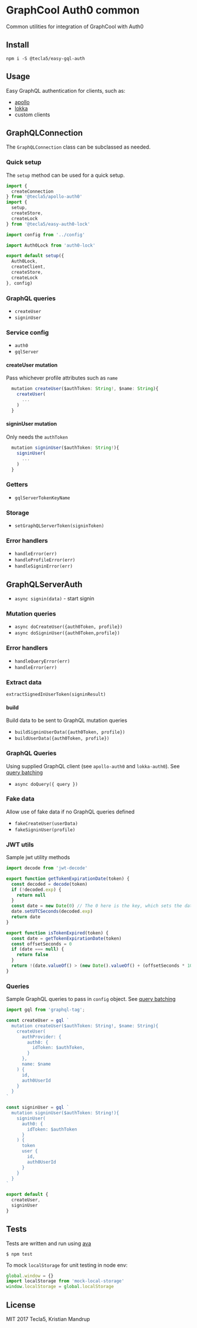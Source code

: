 # GraphCool Auth0 common

Common utilities for integration of GraphCool with Auth0

## Install

`npm i -S @tecla5/easy-gql-auth`

## Usage

Easy GraphQL authentication for clients, such as:

- [apollo](https://github.com/apollographql)
- [lokka](https://github.com/kadirahq/lokka)
- custom clients


## GraphQLConnection

The `GraphQLConnection` class can be subclassed as needed.

### Quick setup

The `setup` method can be used for a quick setup.

```js
import {
  createConnection
} from '@tecla5/apollo-auth0'
import {
  setup,
  createStore,
  createLock
} from '@tecla5/easy-auth0-lock'

import config from '../config'

import Auth0Lock from 'auth0-lock'

export default setup({
  Auth0Lock,
  createClient,
  createStore,
  createLock
}, config)
```

### GraphQL queries

- `createUser`
- `signinUser`

### Service config

- `auth0`
- `gqlServer`

#### createUser mutation

Pass whichever profile attributes such as `name`

```js
  mutation createUser($authToken: String!, $name: String){
    createUser(
      ...
    )
  }
```

#### signinUser mutation

Only needs the `authToken`

```js
  mutation signinUser($authToken: String!){
    signinUser(
      ...
    )
  }
```

### Getters

- `gqlServerTokenKeyName`

### Storage

- `setGraphQLServerToken(signinToken)`

### Error handlers

- `handleError(err)`
- `handleProfileError(err)`
- `handleSigninError(err)`

## GraphQLServerAuth

- `async signin(data)` - start signin

### Mutation queries

- `async doCreateUser({auth0Token, profile})`
- `async doSigninUser({auth0Token,profile})`

### Error handlers

- `handleQueryError(err)`
- `handleError(err)`

### Extract data

`extractSignedInUserToken(signinResult)`

#### build

Build data to be sent to GraphQL mutation queries

- `buildSigninUserData({auth0Token, profile})`
- `buildUserData({auth0Token, profile})`

### GraphQL Queries

Using supplied GraphQL client (see `apollo-auth0` and `lokka-auth0`).
See [query batching](http://dev.apollodata.com/core/network.html#query-batching)

- `async doQuery({ query })`

### Fake data

Allow use of fake data if no GraphQL queries defined

- `fakeCreateUser(userData)`
- `fakeSigninUser(profile)`

### JWT utils

Sample jwt utility methods

```js
import decode from 'jwt-decode'

export function getTokenExpirationDate(token) {
  const decoded = decode(token)
  if (!decoded.exp) {
    return null
  }
  const date = new Date(0) // The 0 here is the key, which sets the date to the epoch
  date.setUTCSeconds(decoded.exp)
  return date
}

export function isTokenExpired(token) {
  const date = getTokenExpirationDate(token)
  const offsetSeconds = 0
  if (date === null) {
    return false
  }
  return !(date.valueOf() > (new Date().valueOf() + (offsetSeconds * 1000)))
}
```

### Queries

Sample GraphQL queries to pass in `config` object. See [query batching](http://dev.apollodata.com/core/network.html#query-batching)

```js
import gql from 'graphql-tag';

const createUser = gql `
  mutation createUser($authToken: String!, $name: String){
    createUser(
      authProvider: {
        auth0: {
          idToken: $authToken,
        }
      },
      name: $name
    ) {
      id,
      auth0UserId
    }
  }
`

const signinUser = gql `
  mutation signinUser($authToken: String!){
    signinUser(
      auth0: {
        idToken: $authToken
      }
    ) {
      token
      user {
        id,
        auth0UserId
      }
    }
  }
`

export default {
  createUser,
  signinUser
}
```

## Tests

Tests are written and run using [ava](https://github.com/avajs/ava)

`$ npm test`

To mock `localStorage` for unit testing in node env:

```js
global.window = {}
import localStorage from 'mock-local-storage'
window.localStorage = global.localStorage
```

## License

MIT 2017 Tecla5, Kristian Mandrup
